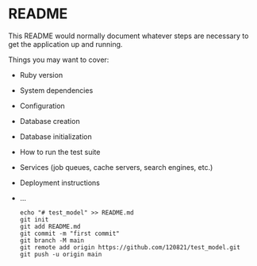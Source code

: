 # README

This README would normally document whatever steps are necessary to get the
application up and running.

Things you may want to cover:

* Ruby version

* System dependencies

* Configuration

* Database creation

* Database initialization

* How to run the test suite

* Services (job queues, cache servers, search engines, etc.)

* Deployment instructions

* ...


  ```
  echo "# test_model" >> README.md
  git init
  git add README.md
  git commit -m "first commit"
  git branch -M main
  git remote add origin https://github.com/120821/test_model.git
  git push -u origin main

  ```
